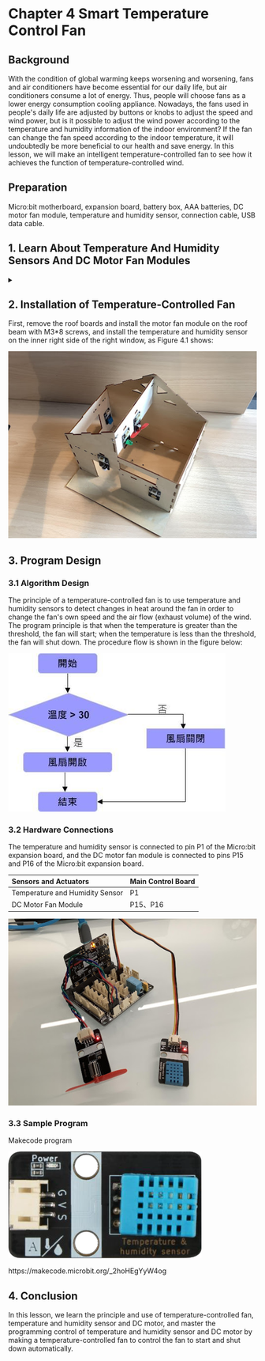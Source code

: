 # Chapter 4 Smart Temperature Control Fan  

## Background  
<P>
With the condition of global warming keeps worsening and worsening, fans and air conditioners have become essential for our daily life, but air conditioners consume a lot of energy. Thus, people will choose fans as a lower energy consumption cooling appliance. Nowadays, the fans used in people's daily life are adjusted by buttons or knobs to adjust the speed and wind power, but is it possible to adjust the wind power according to the temperature and humidity information of the indoor environment? If the fan can change the fan speed according to the indoor temperature, it will undoubtedly be more beneficial to our health and save energy. In this lesson, we will make an intelligent temperature-controlled fan to see how it achieves the function of temperature-controlled wind.
<P>
 
## Preparation  
<P>
Micro:bit motherboard, expansion board, battery box, AAA batteries, DC motor fan module, temperature and humidity sensor, connection cable, USB data cable.  
<P>
 
## 1. Learn About Temperature And Humidity Sensors And DC Motor Fan Modules 
<details><summary></summary>

### 1.1 Temperature and Humidity Sensor Module 
<P>
The temperature and humidity sensor module is a temperature and humidity overlay sensor with calibrated digital signal output. It applies dedicated digital module acquisition technology and temperature and humidity sensing technology to ensure high reliability and excellent long-term stability. 
<P>
<P>
    
![](pic/4/41.png)<BR>
<P>
<P>
Temperature and humidity sensor module is through the DHT11 to detect the temperature and humidity of the surrounding environment, the DHT11 includes a resistive moisture sensor and an NTC temperature measurement element, and a high-performance 8-bit microcontroller connected, only a wire can be completed with the Micro:bit data transmission. 
<P>
<P>
Temperature and humidity sensor module has three pins, G for GND to ground, V for VCC to high level or 5V, S indicates the signal line.
<P>
<P>
    
![](pic/4/42.png)<BR>
<P>

### 1.2 DC Electric Motor Wind Fan Model  
<P>
A DC motor is an electric motor that converts DC electrical energy into mechanical energy. It is widely used in electric traction because of its good speed control performance. DC motors are divided into three categories: permanent magnet, other-actuated and self-actuated, of which self-actuated is divided into parallel-actuated, series-actuated and over-actuated.  
<P>
<P>
When the armature winding is powered by the DC power supply through the brushes, the conductor under the N-pole of the armature surface can flow the same direction of current and the conductor will be subjected to counterclockwise torque according to the left-hand rule; the conductor under the S-pole of the armature surface will also flow the same direction of current and the conductor will be subjected to counterclockwise torque according to the left-hand rule. In this way, the entire armature winding, i.e., the rotor, will rotate counterclockwise and the input DC electrical energy will be converted into mechanical energy output from the rotor shaft. The stator: base, main pole, commutation pole, brush device, etc.; the rotor: armature core, armature winding, commutator, shaft and fan, etc. 
<P>    
<P>
    
![](pic/4/43.png)<BR>
<P>
<P>
    
![](pic/4/44.jpg)<BR>
<P>
<P>
    
![](pic/4/45.png)<BR>
<P> 
<P>
The motor fan module has four pin connections, G for GND to ground, V for VCC to high level, INA and INB for input pins, which can be connected to the digital port of the Micro:bit control board. If the Micro:bit board outputs different voltage signals at the INA and INB pins of the motor, the motor can be rotated forward and reverse; the current can also be controlled to control the amount of force on the conductor in the magnetic field. 
<P>
</details>
 
## 2. Installation of Temperature-Controlled Fan 
<P>    
First, remove the roof boards and install the motor fan module on the roof beam with M3*8 screws, and install the temperature and humidity sensor on the inner right side of the right window, as Figure 4.1 shows:
<P>
<P>
    
![](pic/4/46.jpg)<BR>
<P>
 
## 3. Program Design

### 3.1 Algorithm Design 
<P>
The principle of a temperature-controlled fan is to use temperature and humidity sensors to detect changes in heat around the fan in order to change the fan's own speed and the air flow (exhaust volume) of the wind. The program principle is that when the temperature is greater than the threshold, the fan will start; when the temperature is less than the threshold, the fan will shut down. The procedure flow is shown in the figure below:  
<P>
<P>
    
![](pic/4/47.jpg)<BR>
<P>
    
### 3.2 Hardware Connections 
<P>
The temperature and humidity sensor is connected to pin P1 of the Micro:bit expansion board, and the DC motor fan module is connected to pins P15 and P16 of the Micro:bit expansion board. 
<P>
    
Sensors and Actuators | Main Control Board 
:-- | :--
Temperature and Humidity Sensor  | P1 
DC Motor Fan Module  | P15、P16 
<P>
    
![](pic/4/48.jpg)<BR>
<P>

### 3.3 Sample Program 
<P>
Makecode program 
<P>
<P>
    
![](pic/4/41.png)<BR>
<P>
<P>
https://makecode.microbit.org/_2hoHEgYyW4og 
<P>

## 4. Conclusion 
<P>
In this lesson, we learn the principle and use of temperature-controlled fan, temperature and humidity sensor and DC motor, and master the programming control of temperature and humidity sensor and DC motor by making a temperature-controlled fan to control the fan to start and shut down automatically. 
<P>
 
